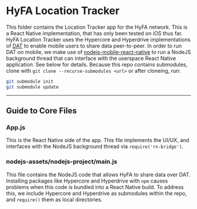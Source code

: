 # HyFA Location Tracker

This folder contains the Location Tracker app for the HyFA network. This is a React Native implementation, that has only been tested on iOS thus far.
HyFA Location Tracker uses the Hypercore and Hyperdrive implementations of [DAT](https://datproject.org) to enable mobile users to share data peer-to-peer. In order to run DAT on mobile, we make use of [nodejs-mobile-react-native](https://github.com/janeasystems/nodejs-mobile-react-native) to run a NodeJS background thread that can interface with the userspace React Native application. See below for details. Because this repo contains submodules, clone with
`git clone --recurse-submodules <url>`
or after cloneing, run:
```bash
git submodule init
git submodule update
```

------
## Guide to Core Files
### App.js
This is the React Native side of the app. This file implements the UI/UX, and interfaces with the NodeJS background thread via `require('rn-bridge')`. 
### nodejs-assets/nodejs-project/main.js
This file contains the NodeJS code that allows HyFA to share data over DAT. Installing packages like Hypercore and Hyperdrive with `npm` causes problems when this code is bundled into a React Native build. To address this, we include Hypercore and Hyperdrive as submodules within the repo, and `require()` them as local directories.


